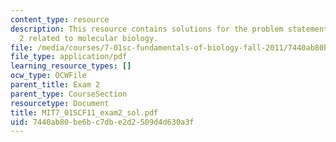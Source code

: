 ```yaml
---
content_type: resource
description: This resource contains solutions for the problem statements for the exam
  2 related to molecular biology.
file: /media/courses/7-01sc-fundamentals-of-biology-fall-2011/7440ab80be6bc7dbe2d2509d4d630a3f_MIT7_01SCF11_exam2_sol.pdf
file_type: application/pdf
learning_resource_types: []
ocw_type: OCWFile
parent_title: Exam 2
parent_type: CourseSection
resourcetype: Document
title: MIT7_01SCF11_exam2_sol.pdf
uid: 7440ab80-be6b-c7db-e2d2-509d4d630a3f
---
```

